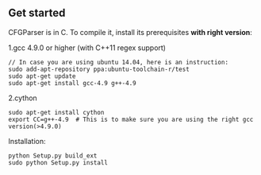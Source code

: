 ## Get started

CFGParser is in C. To compile it, install its prerequisites **with right version**:

1.gcc 4.9.0 or higher (with C++11 regex support)

    // In case you are using ubuntu 14.04, here is an instruction:
    sudo add-apt-repository ppa:ubuntu-toolchain-r/test
    sudo apt-get update
    sudo apt-get install gcc-4.9 g++-4.9

2.cython

    sudo apt-get install cython
    export CC=g++-4.9  # This is to make sure you are using the right gcc version(>4.9.0)

Installation:

    python Setup.py build_ext
    sudo python Setup.py install

